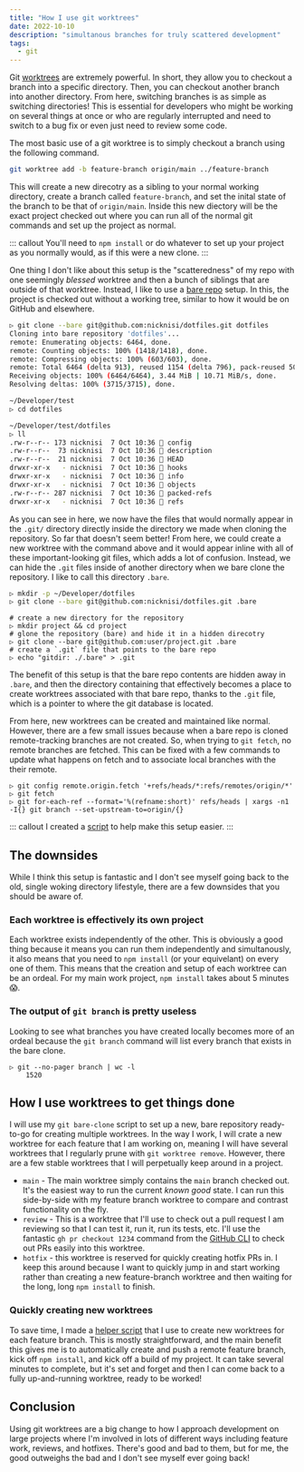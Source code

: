 ```yaml
---
title: "How I use git worktrees"
date: 2022-10-10
description: "simultanous branches for truly scattered development"
tags:
  - git
---
```


Git [worktrees](https://git-scm.com/docs/git-worktree) are extremely powerful. In short, they allow you to checkout a
branch into a specific directory. Then, you can checkout another branch into another directory. From here, switching
branches is as simple as switching directories! This is essential for developers who might be working on several things
at once or who are regularly interrupted and need to switch to a bug fix or even just need to review some code.

The most basic use of a git worktree is to simply checkout a branch using the following command.

```bash
git worktree add -b feature-branch origin/main ../feature-branch
```

This will create a new direcotry as a sibling to your normal working directory, create a branch called
`feature-branch`, and set the inital state of the branch to be that of `origin/main`. Inside this new diectory will be
the exact project checked out where you can run all of the normal git commands and set up the project as normal.

::: callout
You'll need to `npm install` or do whatever to set up your project as you normally would, as if this were a new clone.
:::

One thing I don't like about this setup is the "scatteredness" of my repo with one seemingly _blessed_ worktree and
then a bunch of siblings that are outside of that worktree. Instead, I like to use a [bare
repo](https://git-scm.com/book/en/v2/Git-on-the-Server-Getting-Git-on-a-Server#_bare_repo) setup. In this, the project
is checked out without a working tree, similar to how it would be on GitHub and elsewhere.

```bash
▷ git clone --bare git@github.com:nicknisi/dotfiles.git dotfiles
Cloning into bare repository 'dotfiles'...
remote: Enumerating objects: 6464, done.
remote: Counting objects: 100% (1418/1418), done.
remote: Compressing objects: 100% (603/603), done.
remote: Total 6464 (delta 913), reused 1154 (delta 796), pack-reused 5046
Receiving objects: 100% (6464/6464), 3.44 MiB | 10.71 MiB/s, done.
Resolving deltas: 100% (3715/3715), done.

~/Developer/test 
▷ cd dotfiles

~/Developer/test/dotfiles 
▷ ll
.rw-r--r-- 173 nicknisi  7 Oct 10:36  config
.rw-r--r--  73 nicknisi  7 Oct 10:36  description
.rw-r--r--  21 nicknisi  7 Oct 10:36  HEAD
drwxr-xr-x   - nicknisi  7 Oct 10:36  hooks
drwxr-xr-x   - nicknisi  7 Oct 10:36  info
drwxr-xr-x   - nicknisi  7 Oct 10:36  objects
.rw-r--r-- 287 nicknisi  7 Oct 10:36  packed-refs
drwxr-xr-x   - nicknisi  7 Oct 10:36  refs
```

As you can see in here, we now have the files that would normally appear in the `.git/` directory directly inside the
directory we made when cloning the repository. So far that doesn't seem better! From here, we could create a new
worktree with the command above and it would appear inline with all of these important-looking git files, which adds a
lot of confusion. Instead, we can hide the `.git` files inside of another directory when we bare clone the repository.
I like to call this directory `.bare`.

```bash
▷ mkdir -p ~/Developer/dotfiles
▷ git clone --bare git@github.com:nicknisi/dotfiles.git .bare
```

```shell
# create a new directory for the repository
▷ mkdir project && cd project
# glone the repository (bare) and hide it in a hidden direcotry
▷ git clone --bare git@github.com:user/project.git .bare
# create a `.git` file that points to the bare repo
▷ echo "gitdir: ./.bare" > .git
```

The benefit of this setup is that the bare repo contents are  hidden away in `.bare`, and then the directory containing
that effectively becomes a place to create worktrees associated with that bare repo, thanks to the `.git` file, which
is a pointer to where the git database is located.

From here, new worktrees can be created and maintained like normal. However, there are a few small issues because when
a bare repo is cloned remote-tracking branches are not created. So, when trying to `git fetch`, no remote branches are
fetched. This can be fixed with a few commands to update what happens on fetch and to associate local branches with the
their remote.


```shell
▷ git config remote.origin.fetch '+refs/heads/*:refs/remotes/origin/*'
▷ git fetch
▷ git for-each-ref --format='%(refname:short)' refs/heads | xargs -n1 -I{} git branch --set-upstream-to=origin/{}
```

::: callout
I created a [script](https://github.com/nicknisi/dotfiles/blob/main/bin/git-bare-clone) to help make this setup easier.
:::

## The downsides

While I think this setup is fantastic and I don't see myself going back to the old, single woking directory lifestyle,
there are a few downsides that you should be aware of.

### Each worktree is effectively its own project

Each worktree exists independently of the other. This is obviously a good thing because it means you can run them
independently and simultanously, it also means that you need to `npm install` (or your equivelant) on every one of
them. This means that the creation and setup of each worktree can be an ordeal. For my main work project, `npm install`
takes about 5 minutes 😱.

### The output of `git branch` is pretty useless

Looking to see what branches you have created locally becomes more of an ordeal because the `git branch` command will
list every branch that exists in the bare clone.

```shell
▷ git --no-pager branch | wc -l
    1520
```

## How I use worktrees to get things done

I will use my `git bare-clone` script to set up a new, bare repository ready-to-go for creating multiple worktrees. In
the way I work, I will crate a new worktree for each feature that I am working on, meaning I will have several
worktrees that I regularly prune with `git worktree remove`. However, there are a few stable worktrees that I will
perpetually keep around in a project.

- `main` - The main worktree simply contains the `main` branch checked out. It's the easiest way to run the current
  _known good_ state. I can run this side-by-side with my feature branch worktree to compare and contrast functionality
  on the fly.
- `review` - This is a worktree that I'll use to check out a pull request I am reviewing so that I can test it, run
  it, run its tests, etc. I'll use the fantastic `gh pr checkout 1234` command from the [GitHub
  CLI](https://cli.github.com) to check out PRs easily into this
  worktree.
- `hotfix` - this worktree is reserved for quickly creating hotfix PRs in. I keep this around because I want to quickly
  jump in and start working rather than creating a new feature-branch worktree and then waiting for the long, long `npm
  install` to finish.

### Quickly creating new worktrees

To save time, I made a [helper script](https://gist.github.com/nicknisi/a26f148611517e3d998eb456ac57efff) that I use to
create new worktrees for each feature branch. This is mostly straightforward, and the main benefit this gives me is to
automatically create and push a remote feature branch, kick off `npm install`, and kick off a build of my project. It
can take several minutes to complete, but it's set and forget and then I can come back to a fully up-and-running
worktree, ready to be worked!

## Conclusion

Using git worktrees are a big change to how I approach development on large projects where I'm involved in lots of
different ways including feature work, reviews, and hotfixes. There's good and bad to them, but for me, the good
outweighs the bad and I don't see myself ever going back!
